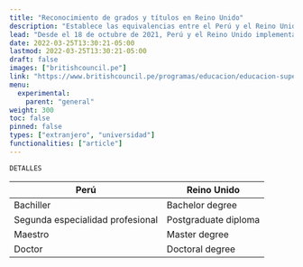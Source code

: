```yaml
---
title: "Reconocimiento de grados y títulos en Reino Unido"
description: "Establece las equivalencias entre el Perú y el Reino Unido"
lead: "Desde el 18 de octubre de 2021, Perú y el Reino Unido implementan el Tratado de Reconocimiento Mutuo de Grados y Títulos Universitarios. "
date: 2022-03-25T13:30:21-05:00
lastmod: 2022-03-25T13:30:21-05:00
draft: false
images: ["britishcouncil.pe"]
link: "https://www.britishcouncil.pe/programas/educacion/educacion-superior/tratado-peru-uk"
menu:
  experimental:
    parent: "general"
weight: 300
toc: false
pinned: false
types: ["extranjero", "universidad"]
functionalities: ["article"]
---
```


```text
DETALLES
```

|Perú|Reino Unido|
|----|-----------|
|Bachiller|Bachelor degree|
|Segunda especialidad profesional|Postgraduate diploma|
|Maestro|Master degree|
|Doctor|Doctoral degree|
